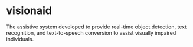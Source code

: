 # visionaid
The assistive system developed to provide real-time object detection, text recognition, and text-to-speech conversion to assist visually impaired individuals.
